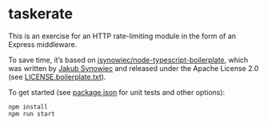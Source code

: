 taskerate
=========


This is an exercise for an HTTP rate-limiting module in the form of an
Express middleware.


To save time, it’s based on [jsynowiec/node-typescript-boilerplate],
which was written by [Jakub Synowiec] and released under the Apache
License 2.0 (see [LICENSE.boilerplate.txt]).


[jsynowiec/node-typescript-boilerplate]: https://github.com/jsynowiec/node-typescript-boilerplate
[Jakub Synowiec]: mailto:github@jakubsynowiec.info
[LICENSE.boilerplate.txt]: LICENSE.boilerplate.txt


To get started (see [package.json] for unit tests and other options):


    npm install
    npm run start


[package.json]: package.json
